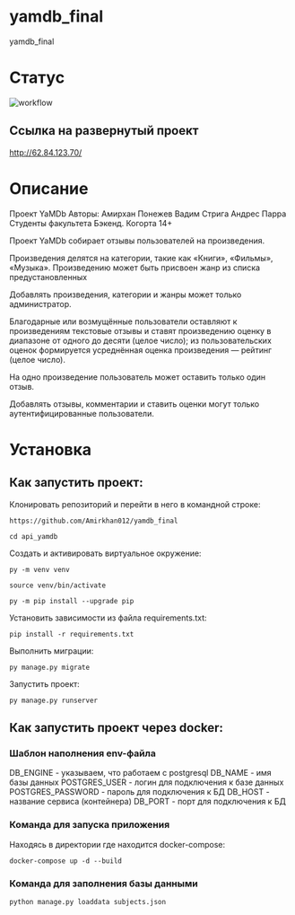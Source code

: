 # yamdb_final
yamdb_final

# Статус
![workflow](https://github.com/Amirkhan012/yamdb_final/actions/workflows/yamdb_workflow.yml/badge.svg)

## Ссылка на развернутый проект
http://62.84.123.70/

# Описание 
Проект YaMDb 
Авторы: 
        Амирхан Понежев 
        Вадим Стрига 
        Андрес Парра 
Студенты факультета Бэкенд. Когорта 14+ 
 
 
Проект YaMDb собирает отзывы пользователей на произведения. 
 
Произведения делятся на категории, такие как «Книги», «Фильмы», «Музыка». 
Произведению может быть присвоен жанр из списка предустановленных 
 
Добавлять произведения, категории и жанры может только администратор. 
 
Благодарные или возмущённые пользователи оставляют к произведениям текстовые отзывы и 
ставят произведению оценку в диапазоне от одного до десяти (целое число); из пользовательских 
оценок формируется усреднённая оценка произведения — рейтинг (целое число). 
 
На одно произведение пользователь может оставить только один отзыв. 
 
Добавлять отзывы, комментарии и ставить оценки могут только аутентифицированные пользователи. 
 
 
# Установка 
 
## Как запустить проект: 
Клонировать репозиторий и перейти в него в командной строке: 
 
``` 
https://github.com/Amirkhan012/yamdb_final
``` 
 
``` 
cd api_yamdb 
``` 
 
Cоздать и активировать виртуальное окружение: 
 
``` 
py -m venv venv 
``` 
 
``` 
source venv/bin/activate 
``` 
 
``` 
py -m pip install --upgrade pip 
``` 
 
Установить зависимости из файла requirements.txt: 
 
``` 
pip install -r requirements.txt 
``` 
 
Выполнить миграции: 
 
``` 
py manage.py migrate 
``` 
 
Запустить проект: 
 
``` 
py manage.py runserver 
``` 
## Как запустить проект через docker:

### Шаблон наполнения env-файла
DB_ENGINE - указываем, что работаем с postgresql
DB_NAME - имя базы данных
POSTGRES_USER - логин для подключения к базе данных
POSTGRES_PASSWORD - пароль для подключения к БД
DB_HOST - название сервиса (контейнера)
DB_PORT - порт для подключения к БД

### Команда для запуска приложения
Находясь в директории где находится docker-compose:
```
docker-compose up -d --build
```

### Команда для заполнения базы данными
```
python manage.py loaddata subjects.json
```
